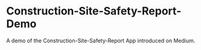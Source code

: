 # Construction-Site-Safety-Report-Demo
A demo of the Construction-Site-Safety-Report App introduced on Medium.
